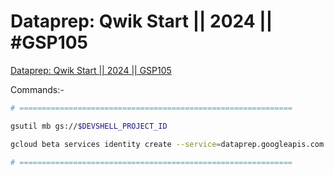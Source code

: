 # Dataprep: Qwik Start || 2024 || #GSP105
[Dataprep: Qwik Start || 2024 || GSP105](https://youtu.be/j5qv9GFlKxU?si=ZAX9h3_sRbY78p0H)

Commands:-
```bash
# =============================================================

gsutil mb gs://$DEVSHELL_PROJECT_ID

gcloud beta services identity create --service=dataprep.googleapis.com

# =============================================================
```
